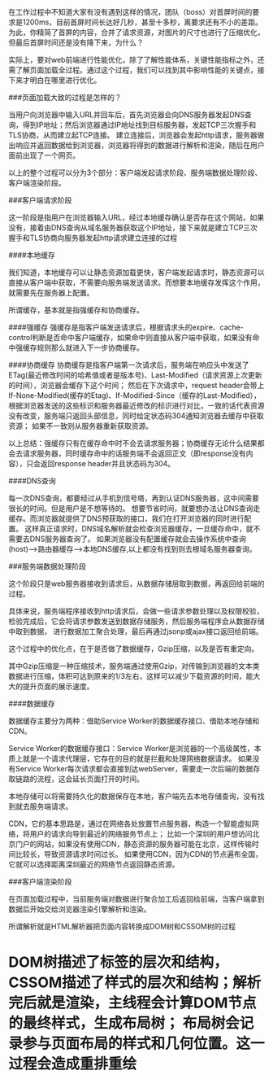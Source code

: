 在工作过程中不知道大家有没有遇到这样的情况，团队（boss）对首屏时间的要求是1200ms，目前首屏时间长达好几秒，甚至十多秒，离要求还有不小的差距。
为此，你精简了首屏的内容，合并了请求资源，对图片的尺寸也进行了压缩优化，但最后首屏时间还是没有降下来，为什么？

实际上，要对web前端进行性能优化，除了了解性能体系，关键性能指标之外，还需了解页面加载全过程。通过这个过程，我们可以找到其中影响性能的关键点，接下来才明白在哪里进行优化。

###页面加载大致的过程是怎样的？

当用户向浏览器中输入URL并回车后，首先浏览器会向DNS服务器发起DNS查询，得到IP地址；然后浏览器通过IP地址找到目标服务器，发起TCP三次握手和TLS协商，从而建立起TCP连接。
建立连接后，浏览器会发起http请求，服务器做出响应并返回数据给到浏览器，浏览器将得到的数据进行解析和渲染，随后在用户面前出现了一个网页。

以上的整个过程可以分为3个部分：客户端发起请求阶段、服务端数据处理阶段、客户端渲染阶段。

###客户端请求阶段

这一阶段是指用户在浏览器输入URL，经过本地缓存确认是否存在这个网站，如果没有，接着由DNS查询从域名服务器获取这个IP地址，接下来就是建立TCP三次握手和TLS协商向服务器发起http请求建立连接的过程

####本地缓存

我们知道，本地缓存可以让静态资源加载更快，客户端发起请求时，静态资源可以直接从客户端中获取，不需要向服务端发送请求。而想要本地缓存发挥这个作用，就需要先在服务器上配置。

所谓缓存，基本就是指强缓存和协商缓存。

####强缓存
强缓存是指客户端发送请求后，根据请求头的expire、cache-control判断是否命中客户端缓存，如果命中则直接从客户端中获取，如果没有命中强缓存规则那么就进入下一步协商缓存。

####协商缓存
协商缓存是指客户端第一次请求后，服务端在响应头中发送了ETag(最近修改时间的哈希值或者是版本号)、Last-Modified（请求资源上次更新的时间），浏览器会缓存下这个时间；
然后在下次请求中，request header会带上If-None-Modified(缓存的Etag)、If-Modified-Since（缓存的Last-Modified），
根据浏览器发送的这些标识和服务器最近修改的标识进行对比，一致的话代表资源没有改变，服务端只返回头部信息，同时给定状态码304通知浏览器去缓存中获取资源；
如果不一致则从服务器重新获取资源。

以上总结：强缓存只有在缓存命中时不会去请求服务器；协商缓存无论什么结果都会去请求服务器，同时缓存命中的话服务端不会返回正文（即response没有内容），只会返回response header并且状态码为304。

####DNS查询

每一次DNS查询，都要经过从手机到信号塔，再到认证DNS服务器，这中间需要很长的时间。但是用户是不想等待的。
想要节省时间，就要想办法让DNS查询走缓存。而浏览器就提供了DNS预获取的接口，我们在打开浏览器的同时进行配置。
这样真正请求时，DNS域名解析就会检查浏览器缓存，一旦缓存命中，就不需要去DNS服务器查询了。
如果浏览器没有配置缓存就会去操作系统中查询(host)-->路由器缓存-->本地DNS缓存,以上都没有找到则去根域名服务器查询。

###服务端数据处理阶段

这个阶段只是web服务器接收到请求后，从数据存储层取到数据，再返回给前端的过程。

具体来说，服务端程序接收到http请求后，会做一些请求参数处理以及权限校验，检验完成后，它会将请求参数发送到数据存储服务，然后服务端程序会从数据存储中取到数据，
进行数据加工聚合处理，最后再通过jsonp或ajax接口返回给前端。

这个过程中的优化点，在于是否做了数据缓存，Gzip压缩，以及是否有重定向。

其中Gzip压缩是一种压缩技术，服务端通过使用Gzip，对传输到浏览器的文本类数据进行压缩，体积可达到原来的1/3左右，这样可以减少下载资源的时间，能大大的提升页面的展示速度。

####数据缓存

数据缓存主要分为两种：借助Service Worker的数据缓存接口、借助本地存储和CDN。

Service Worker的数据缓存接口：Service Worker是浏览器的一个高级属性，本质上就是一个请求代理层，它存在的目的就是拦截和处理网络数据请求。
如果没有Service Worker每次请求都会直接到达webServer，需要走一次后端的数据存取链路的流程，这会延长页面打开的时间。

本地存储可以将需要持久化的数据保存在本地，客户端先去本地存储查询，没有找到就去服务端请求。

CDN，它的基本思路是，通过在网络各处放置节点服务器，构造一个智能虚拟网络，将用户的请求向导到最近的网络服务节点上；
比如一个深圳的用户想访问北京门户的网站，如果没有使用CDN，静态资源的服务器可能在北京，这样传输时间比较长，导致资源请求时间过长。
如果使用CDN，因为CDN的节点遍布全国，它就可以选择距离深圳最近的网络节点返回静态资源。

###客户端渲染阶段

在页面加载过程中，当前服务端对数据进行聚合加工后返回给前端，当客户端拿到数据后开始交给浏览器渲染引擎解析和渲染。

所谓解析就是HTML解析器把页面内容转换成DOM树和CSSOM树的过程

DOM树描述了标签的层次和结构，CSSOM描述了样式的层次和结构；解析完后就是渲染，主线程会计算DOM节点的最终样式，生成布局树；
布局树会记录参与页面布局的样式和几何位置。这一过程会造成重排重绘
=======================================


